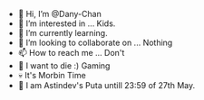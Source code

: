 - 👋 Hi, I’m @Dany-Chan
- 👀 I’m interested in ... Kids.
- 🌱 I’m currently learning.
- 💞️ I’m looking to collaborate on ... Nothing
- 📫 How to reach me ... Don't
- 💩 I want to die :) Gaming
- 💀 It's Morbin Time
- 🤨 I am Astindev's Puta untill 23:59 of 27th May.

<!---
Dany-Chan/Dany-Chan is a ✨ special ✨ repository because its `README.md` (this file) appears on your GitHub profile.
You can click the Preview link to take a look at your changes.
--->
